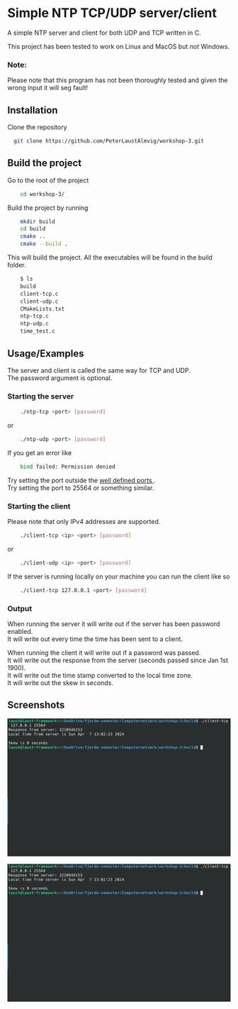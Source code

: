 
# Simple NTP TCP/UDP server/client

A simple NTP server and client for both UDP and TCP written in C.  
  
This project has been tested to work on Linux and MacOS but *not* Windows.

### Note:  
Please note that this program has not been thoroughly tested and given the wrong input it will seg fault!

## Installation

Clone the repository

```bash
  git clone https://github.com/PeterLaustAlmvig/workshop-3.git  
```

## Build the project

Go to the root of the project
```bash
    cd workshop-3/
```
Build the project by running
```bash
    mkdir build
    cd build
    cmake ..
    cmake --build .
```
This will build the project. All the executables will be found in the build folder.

```bash
    $ ls
    build  
    client-tcp.c    
    client-udp.c  
    CMakeLists.txt    
    ntp-tcp.c  
    ntp-udp.c  
    time_test.c
```

## Usage/Examples

The server and client is called the same way for TCP and UDP.  
The password argument is optional.

### Starting the server
```bash
    ./ntp-tcp <port> [password]
```
or
```bash
    ./ntp-udp <port> [password]
```
If you get an error like
```bash
    bind failed: Permission denied
```
Try setting the port outside the [well defined ports ](https://en.wikipedia.org/wiki/List_of_TCP_and_UDP_port_numbers).  
Try setting the port to 25564 or something similar.
### Starting the client
Please note that only IPv4 addresses are supported.
```bash
    ./client-tcp <ip> <port> [password]
```
or
```bash
    ./client-udp <ip> <port> [password]
```
If the server is running locally on your machine you can run the client like so
```bash
    ./client-tcp 127.0.0.1 <port> [password]
```

### Output
When running the server it will write out if the server has been password enabled.  
It will write out every time the time has been sent to a client.  
  
When running the client it will write out if a password was passed.  
It will write out the response from the server (seconds passed since Jan 1st 1900).  
It will write out the time stamp converted to the local time zone.  
It will write out the skew in seconds.



## Screenshots

![](pictures/running-server.png)

![](pictures/running-client.png)
